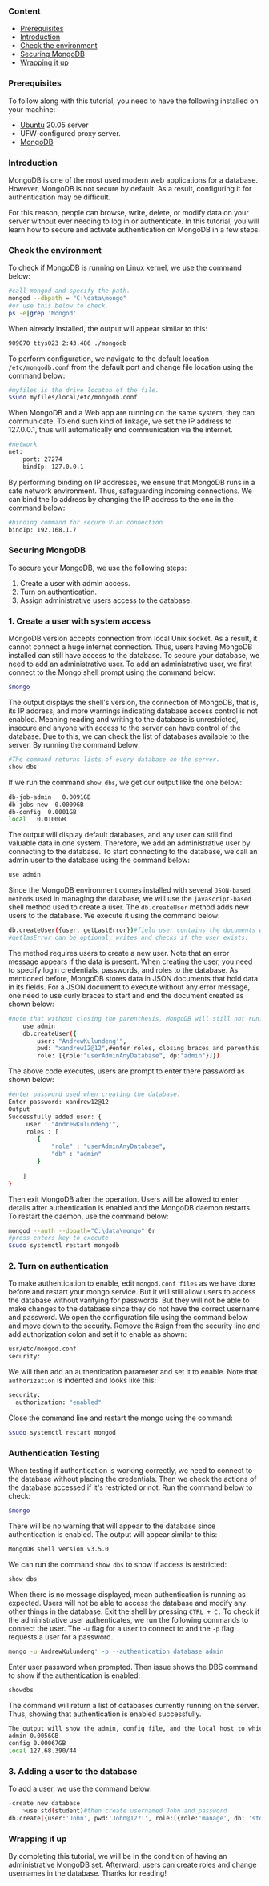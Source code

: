 
### Content
- [Prerequisites](#prerequisites)
- [Introduction](#introduction)
- [Check the environment](#check-the-environment)
- [Securing MongoDB](#securing-mongodb)
- [Wrapping it up](#wrapping-it-up)

### Prerequisites
To follow along with this tutorial, you need to have the following installed on your machine:
- [Ubuntu](https://ubuntu.com/download/server) 20.05 server 
- UFW-configured proxy server.
- [MongoDB](https://www.mongodb.com/try/download/community) 

### Introduction
MongoDB is one of the most used modern web applications for a database. However, MongoDB is not secure by default. As a result, configuring it for authentication may be difficult.

For this reason, people can browse, write, delete, or modify data on your server without ever needing to log in or authenticate. In this tutorial, you will learn how to secure and activate authentication on MongoDB in a few steps.

### Check the environment
To check if MongoDB is running on Linux kernel, we use the command below:
```bash
#call mongod and specify the path.
mongod --dbpath = "C:\data\mongo"
#or use this below to check.
ps -e|grep 'Mongod'
```
When already installed, the output will appear similar to this:

```bash
909070 ttys023 2:43.486 ./mongodb
```
To perform configuration, we navigate to the default location `/etc/mongodb.conf` from the default port and change file location using the command below:


```bash
#myfiles is the drive locaton of the file.
$sudo myfiles/local/etc/mongodb.conf
```
When MongoDB and a Web app are running on the same system, they can communicate. To end such kind of linkage, we set the IP address to 127.0.0.1, thus will automatically end communication via the internet.

```bash
#network 
net:
    port: 27274
    bindIp: 127.0.0.1
```
By performing binding on IP addresses, we ensure that MongoDB runs in a safe network environment. Thus, safeguarding incoming connections. We can bind the Ip address by changing the IP address to the one in the command below:

```bash
#binding command for secure Vlan connection
bindIp: 192.168.1.7
```
### Securing MongoDB
To secure your MongoDB, we use the following steps:
1. Create a user with admin access.
2. Turn on authentication.
3. Assign administrative users access to the database.

### 1. Create a user with system access
MongoDB version accepts connection from local Unix socket. As a result, it cannot connect a huge internet connection. Thus, users having MongoDB installed can still have access to the database. To secure your database, we need to add an administrative user. To add an administrative user, we first connect to the Mongo shell prompt using the command below:

```bash
$mongo
```
The output displays the shell's version, the connection of MongoDB, that is, its IP address, and more warnings indicating database access control is not enabled. Meaning reading and writing to the database is unrestricted, insecure and anyone with access to the server can have control of the database. Due to this, we can check the list of databases available to the server. By running the command below:

```bash
#The command returns lists of every database on the server.
show dbs
```

If we run the command `show dbs`, we get our output like the one below:

```bash
db-job-admin   0.0091GB
db-jobs-new  0.0009GB
db-config  0.0001GB
local   0.0100GB
```
The output will display default databases, and any user can still find valuable data in one system. Therefore, we add an administrative user by connecting to the database. To start connecting to the database, we call an admin user to the database using the command below:

```bash
use admin
```

Since the MongoDB environment comes installed with several `JSON-based methods` used in managing the database, we will use the `javascript-based` shell method used to create a user. The `db.createUser` method adds new users to the database. We execute it using the command below:
```bash
db.createUser({user, getLastError})#field user contains the documents with authentication information about the user.
#getlasError can be optional, writes and checks if the user exists.
```
The method requires users to create a new user. Note that an error message appears if the data is present. When creating the user, you need to specify login credentials, passwords, and roles to the database. As mentioned before, MongoDB stores data in JSON documents that hold data in its fields. For a JSON document to execute without any error message, one need to use curly braces to start and end the document created as shown below:

```bash
#note that without closing the parenthesis, MongoDB will still not run.
    use admin
    db.createUser({
        user: "AndrewKulundeng'",
        pwd: "xandrew12@12",#enter roles, closing braces and parenthis.
        role: [{role:"userAdminAnyDatabase", dp:"admin"}]})
```
The above code executes, users are prompt to enter there password as shown below:

```bash
#enter password used when creating the database.
Enter password: xandrew12@12
Output
Successfully added user: {
     user : "AndrewKulundeng'",
     roles : [
        {
            "role" : "userAdminAnyDatabase",
            "db" : "admin"
        }
      
    ]
}
```
Then exit MongoDB after the operation. Users will be allowed to enter details after authentication is enabled and the MongoDB daemon restarts. To restart the daemon, use the command below:
```bash
mongod --auth --dbpath="C:\data\mongo" 0r
#press enters key to execute.
$sudo systemctl restart mongodb
```
### 2. Turn on authentication
To make authentication to enable, edit `mongod.conf files` as we have done before and restart your mongo service. But it will still allow users to access the database without varifying for passwords. But they will not be able to make changes to the database since they do not have the correct username and password. We open the configuration file using the command below and move down to the security. Remove the #sign from the security line and add authorization colon and set it to enable as shown:

```bash
usr/etc/mongod.conf
security:
```
We will then add an authentication parameter and set it to enable. Note that `authorization` is indented and looks like this:

```bash
security:
  authorization: "enabled"
```
Close the command line and restart the mongo using the command:

```bash
$sudo systemctl restart mongod
```

### Authentication Testing
When testing if authentication is working correctly, we need to connect to the database without placing the credentials. Then we check the actions of the database accessed if it's restricted or not. Run the command below to check:

```bash
$mongo
```
There will be no warning that will appear to the database since authentication is enabled. The output will appear similar to this:


```bash
MongoDB shell version v3.5.0
```
We can run the command `show dbs` to show if access is restricted:

```bash
show dbs
```
When there is no message displayed, mean authentication is running as expected. Users will not be able to access the database and modify any other things in the database. Exit the shell by pressing `CTRL + C.` To check if the administrative user authenticates, we run the following commands to connect the user. The `-u` flag for a user to connect to and the `-p` flag requests a user for a password.
```bash
mongo -u AndrewKulundeng' -p --authentication database admin
 ```
Enter user password when prompted. Then issue shows the DBS command to show if the authentication is enabled:

```bash
showdbs
 ```
The command will return a list of databases currently running on the server. Thus, showing that authentication is enabled successfully.

```bash
The output will show the admin, config file, and the local host to which the server is running.
admin 0.0056GB
config 0.00067GB
local 127.68.390/44
```
### 3. Adding a user to the database
To add a user,  we use the command below:

```bash
-create new database
    >use std(student)#then create usernamed John and password
db.create({user:'John', pwd:'John@12?!', role:[{role:'manage', db: 'std',}]})
```


### Wrapping it up
By completing this tutorial, we will be in the condition of having an administrative MongoDB set. Afterward, users can create roles and change usernames in the database.
Thanks for reading!
